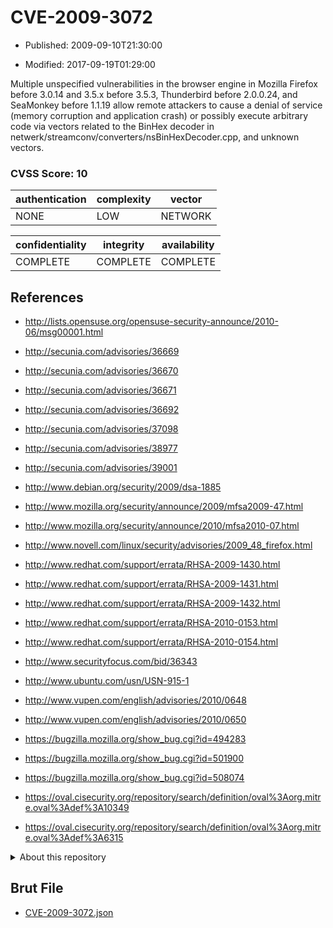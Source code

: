 # CVE-2009-3072

- Published: 2009-09-10T21:30:00

- Modified: 2017-09-19T01:29:00

Multiple unspecified vulnerabilities in the browser engine in Mozilla Firefox before 3.0.14 and 3.5.x before 3.5.3, Thunderbird before 2.0.0.24, and SeaMonkey before 1.1.19 allow remote attackers to cause a denial of service (memory corruption and application crash) or possibly execute arbitrary code via vectors related to the BinHex decoder in netwerk/streamconv/converters/nsBinHexDecoder.cpp, and unknown vectors.

### CVSS Score: **10**

| authentication | complexity | vector |
| --- | --- | --- |
| NONE | LOW | NETWORK |

| confidentiality | integrity | availability |
| --- | --- | --- |
| COMPLETE | COMPLETE | COMPLETE |

## References

* http://lists.opensuse.org/opensuse-security-announce/2010-06/msg00001.html

* http://secunia.com/advisories/36669

* http://secunia.com/advisories/36670

* http://secunia.com/advisories/36671

* http://secunia.com/advisories/36692

* http://secunia.com/advisories/37098

* http://secunia.com/advisories/38977

* http://secunia.com/advisories/39001

* http://www.debian.org/security/2009/dsa-1885

* http://www.mozilla.org/security/announce/2009/mfsa2009-47.html

* http://www.mozilla.org/security/announce/2010/mfsa2010-07.html

* http://www.novell.com/linux/security/advisories/2009_48_firefox.html

* http://www.redhat.com/support/errata/RHSA-2009-1430.html

* http://www.redhat.com/support/errata/RHSA-2009-1431.html

* http://www.redhat.com/support/errata/RHSA-2009-1432.html

* http://www.redhat.com/support/errata/RHSA-2010-0153.html

* http://www.redhat.com/support/errata/RHSA-2010-0154.html

* http://www.securityfocus.com/bid/36343

* http://www.ubuntu.com/usn/USN-915-1

* http://www.vupen.com/english/advisories/2010/0648

* http://www.vupen.com/english/advisories/2010/0650

* https://bugzilla.mozilla.org/show_bug.cgi?id=494283

* https://bugzilla.mozilla.org/show_bug.cgi?id=501900

* https://bugzilla.mozilla.org/show_bug.cgi?id=508074

* https://oval.cisecurity.org/repository/search/definition/oval%3Aorg.mitre.oval%3Adef%3A10349

* https://oval.cisecurity.org/repository/search/definition/oval%3Aorg.mitre.oval%3Adef%3A6315

<details>
<summary>About this repository</summary> 

  This repository is part of the project [Live Hack CVE](https://github.com/Live-Hack-CVE). Main website can be found [www.live-hack.org](https://www.live-hack.org) 
  
  Made by [Sn0wAlice](https://github.com/Sn0wAlice) for the people that care about security and need to have a feed of the latest CVEs. Hope you enjoy it, don't forget to star the repo and follow me on [Twitter](https://twitter.com/Sn0wAlice) and [Github](https://github.com/Sn0wAlice). And that is my [personnal website](https://www.alice-snow.me/)

  - [Home Page](https://github.com/Live-Hack-CVE)
  - [Framework](https://github.com/Live-Hack-CVE/cve-framework)
  - [CVE database](https://github.com/Live-Hack-CVE/full_database)
  - [Changelog](https://github.com/Live-Hack-CVE/Changelog)
</details>

## Brut File

* [CVE-2009-3072.json](https://raw.githubusercontent.com/Live-Hack-CVE/full_database/main/cves/2009/CVE-2009-3072.json)

